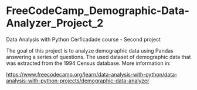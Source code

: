 # FreeCodeCamp_Demographic-Data-Analyzer_Project_2

Data Analysis with Python Cerficadade course - Second project

The goal of this project is to analyze demographic data using Pandas answering a series of questions. The used dataset of demographic data that was extracted from the 1994 Census database. More information in:

https://www.freecodecamp.org/learn/data-analysis-with-python/data-analysis-with-python-projects/demographic-data-analyzer
